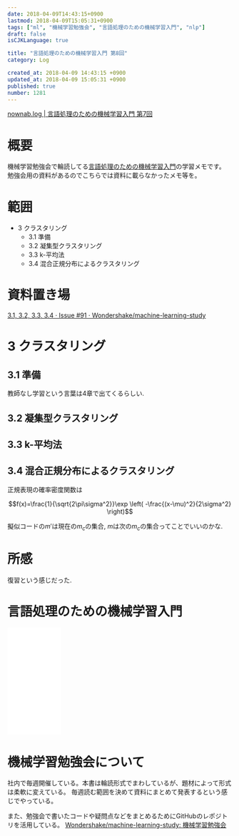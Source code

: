 ```yaml
---
date: 2018-04-09T14:43:15+0900
lastmod: 2018-04-09T15:05:31+0900
tags: ["ml", "機械学習勉強会", "言語処理のための機械学習入門", "nlp"]
draft: false
isCJKLanguage: true

title: "言語処理のための機械学習入門 第8回"
category: Log

created_at: 2018-04-09 14:43:15 +0900
updated_at: 2018-04-09 15:05:31 +0900
published: true
number: 1281
---
```


[nownab.log | 言語処理のための機械学習入門 第7回](https://blog.nownabe.com/2018/04/03/1277.html)

# 概要
機械学習勉強会で輪読してる[言語処理のための機械学習入門](http://amzn.to/2BFQSee)の学習メモです。
勉強会用の資料があるのでこちらでは資料に載らなかったメモ等を。

# 範囲
* 3 クラスタリング
    * 3.1 準備
    * 3.2 凝集型クラスタリング
    * 3.3 k-平均法
    * 3.4 混合正規分布によるクラスタリング

# 資料置き場

[3.1, 3.2, 3.3, 3.4 · Issue #91 · Wondershake/machine-learning-study](https://github.com/Wondershake/machine-learning-study/issues/91)

# 3 クラスタリング

## 3.1 準備

教師なし学習という言葉は4章で出てくるらしい.

## 3.2 凝集型クラスタリング

## 3.3 k-平均法

## 3.4 混合正規分布によるクラスタリング

正規表現の確率密度関数は

```math
f(x)=\frac{1}{\sqrt{2\pi\sigma^2}}\exp \left( -\frac{(x-\mu)^2}{2\sigma^2} \right)
```

擬似コードの$m'$は現在の$m_c$の集合, $m$は次の$m_c$の集合ってことでいいのかな.

# 所感

復習という感じだった.

# 言語処理のための機械学習入門
<iframe style="width:120px;height:240px;" marginwidth="0" marginheight="0" scrolling="no" frameborder="0" src="//rcm-fe.amazon-adsystem.com/e/cm?lt1=_blank&bc1=000000&IS2=1&bg1=FFFFFF&fc1=000000&lc1=0000FF&t=nownabe0c-22&o=9&p=8&l=as4&m=amazon&f=ifr&ref=as_ss_li_til&asins=4339027510&linkId=1c6291b86381f20d113796257356ef1b"></iframe>

# 機械学習勉強会について
社内で毎週開催している。本書は輪読形式でまわしているが、題材によって形式は柔軟に変えている。
毎週読む範囲を決めて資料にまとめて発表するという感じでやっている。

また、勉強会で書いたコードや疑問点などをまとめるためにGitHubのレポジトリを活用している。
[Wondershake/machine-learning-study: 機械学習勉強会](https://github.com/Wondershake/machine-learning-study)

```math
```
